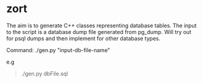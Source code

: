 # zort
The aim is to generate C++ classes representing database tables. The input to the script is a database dump file generated from pg_dump. 
Will try out for psql dumps and then implement for other database types.


Command:
./gen.py "input-db-file-name"


e.g
> ./gen.py dbFile.sql 

